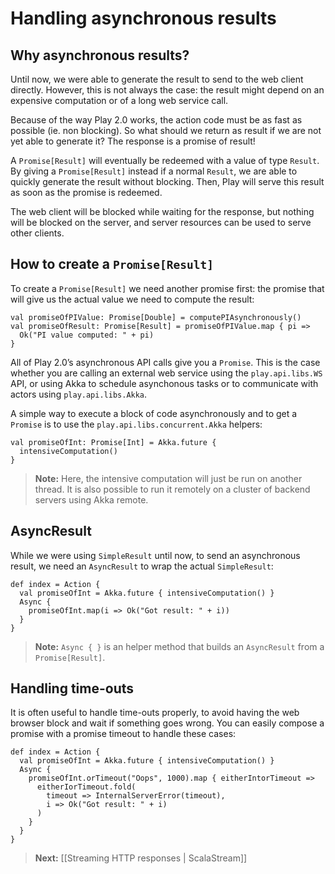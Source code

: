 # Handling asynchronous results

## Why asynchronous results?

Until now, we were able to generate the result to send to the web client directly. However, this is not always the case: the result might depend on an expensive computation or of a long web service call.

Because of the way Play 2.0 works, the action code must be as fast as possible (ie. non blocking). So what should we return as result if we are not yet able to generate it? The response is a promise of result! 

A `Promise[Result]` will eventually be redeemed with a value of type `Result`. By giving a `Promise[Result]` instead if a normal `Result`, we are able to quickly generate the result without blocking. Then, Play will serve this result as soon as the promise is redeemed. 

The web client will be blocked while waiting for the response, but nothing will be blocked on the server, and server resources can be used to serve other clients.

## How to create a `Promise[Result]`

To create a `Promise[Result]` we need another promise first: the promise that will give us the actual value we need to compute the result:

```
val promiseOfPIValue: Promise[Double] = computePIAsynchronously()
val promiseOfResult: Promise[Result] = promiseOfPIValue.map { pi =>
  Ok("PI value computed: " + pi)    
}
```

All of Play 2.0’s asynchronous API calls give you a `Promise`. This is the case whether you are calling an external web service using the `play.api.libs.WS` API, or using Akka to schedule asynchonous tasks or to communicate with actors using `play.api.libs.Akka`.

A simple way to execute a block of code asynchronously and to get a `Promise` is to use the `play.api.libs.concurrent.Akka` helpers:

```
val promiseOfInt: Promise[Int] = Akka.future {
  intensiveComputation()
}
```

> **Note:** Here, the intensive computation will just be run on another thread. It is also possible to run it remotely on a cluster of backend servers using Akka remote.

## AsyncResult

While we were using `SimpleResult` until now, to send an asynchronous result, we need an `AsyncResult` to wrap the actual `SimpleResult`:

```
def index = Action {
  val promiseOfInt = Akka.future { intensiveComputation() }
  Async {
    promiseOfInt.map(i => Ok("Got result: " + i))
  }
}
```

> **Note:** `Async { }` is an helper method that builds an `AsyncResult` from a `Promise[Result]`.

## Handling time-outs

It is often useful to handle time-outs properly, to avoid having the web browser block and wait if something goes wrong. You can easily compose a promise with a promise timeout to handle these cases:

```
def index = Action {
  val promiseOfInt = Akka.future { intensiveComputation() }
  Async {
    promiseOfInt.orTimeout("Oops", 1000).map { eitherIntorTimeout =>
      eitherIorTimeout.fold(
        timeout => InternalServerError(timeout),
        i => Ok("Got result: " + i)    
      )    
    }  
  }
}
```

> **Next:** [[Streaming HTTP responses | ScalaStream]]